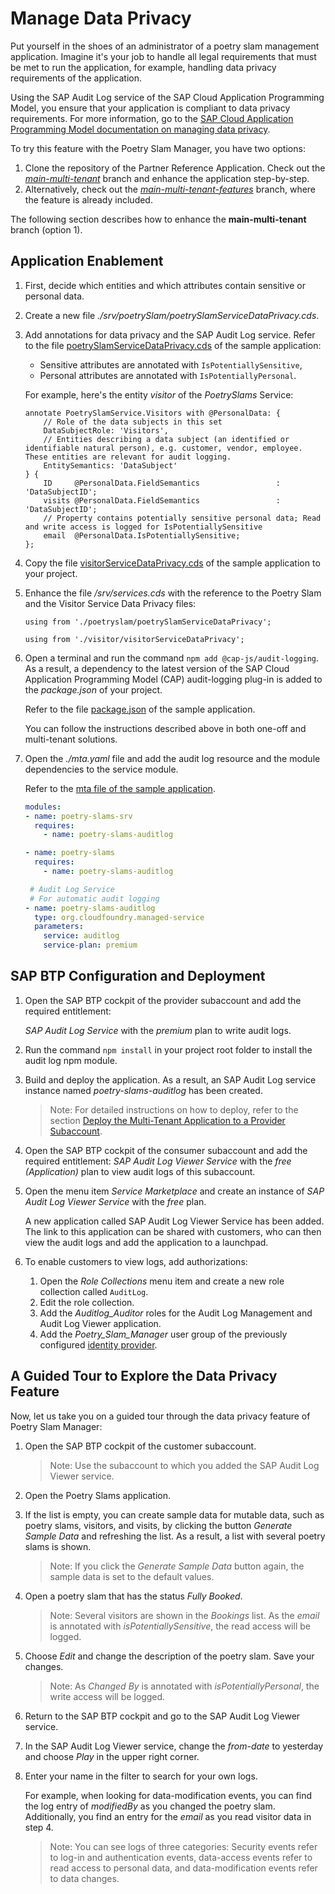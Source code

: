 # Manage Data Privacy

Put yourself in the shoes of an administrator of a poetry slam management application. Imagine it's your job to handle all legal requirements that must be met to run the application, for example, handling data privacy requirements of the application.

Using the SAP Audit Log service of the SAP Cloud Application Programming Model, you ensure that your application is compliant to data privacy requirements. For more information, go to the [SAP Cloud Application Programming Model documentation on managing data privacy](https://cap.cloud.sap/docs/guides/data-privacy/).

To try this feature with the Poetry Slam Manager, you have two options: 
1. Clone the repository of the Partner Reference Application. Check out the [*main-multi-tenant*](../../../tree/main-multi-tenant) branch and enhance the application step-by-step. 
2. Alternatively, check out the [*main-multi-tenant-features*](../../../tree/main-multi-tenant-features) branch, where the feature is already included. 

The following section describes how to enhance the **main-multi-tenant** branch (option 1).

## Application Enablement 

1. First, decide which entities and which attributes contain sensitive or personal data. 
2. Create a new file *./srv/poetrySlam/poetrySlamServiceDataPrivacy.cds*.
3. Add annotations for data privacy and the SAP Audit Log service. Refer to the file [poetrySlamServiceDataPrivacy.cds](../../../tree/main-multi-tenant-features/srv/poetryslam/poetrySlamServiceDataPrivacy.cds) of the sample application: 
    - Sensitive attributes are annotated with `IsPotentiallySensitive`, 
    - Personal attributes are annotated with `IsPotentiallyPersonal`. 
    
    For example, here's the entity *visitor* of the *PoetrySlams* Service:

    ```cds
    annotate PoetrySlamService.Visitors with @PersonalData: {
        // Role of the data subjects in this set
        DataSubjectRole: 'Visitors',
        // Entities describing a data subject (an identified or identifiable natural person), e.g. customer, vendor, employee. These entities are relevant for audit logging.
        EntitySemantics: 'DataSubject'
    } {
        ID     @PersonalData.FieldSemantics                 : 'DataSubjectID';
        visits @PersonalData.FieldSemantics                 : 'DataSubjectID';
        // Property contains potentially sensitive personal data; Read and write access is logged for IsPotentiallySensitive
        email  @PersonalData.IsPotentiallySensitive;
    };
    ```

4. Copy the file [visitorServiceDataPrivacy.cds](../../../tree/main-multi-tenant-features/srv/visitor/visitorServiceDataPrivacy.cds) of the sample application to your project.

5. Enhance the file */srv/services.cds* with the reference to the Poetry Slam and the Visitor Service Data Privacy files:

    ```cds
    using from './poetryslam/poetrySlamServiceDataPrivacy';

    using from './visitor/visitorServiceDataPrivacy';
    ```

4. Open a terminal and run the command `npm add @cap-js/audit-logging`. As a result, a dependency to the latest version of the SAP Cloud Application Programming Model (CAP) audit-logging plug-in is added to the *package.json* of your project. 

    Refer to the file [package.json](../../../tree/main-multi-tenant-features/package.json) of the sample application.
    
    You can follow the instructions described above in both one-off and multi-tenant solutions.

5. Open the *./mta.yaml* file and add the audit log resource and the module dependencies to the service module. 

    Refer to the [mta file of the sample application](../../../tree/main-multi-tenant-features/mta.yaml).
    ```yaml
    modules:
    - name: poetry-slams-srv
      requires:
        - name: poetry-slams-auditlog
    
    - name: poetry-slams
      requires:
        - name: poetry-slams-auditlog

     # Audit Log Service 
     # For automatic audit logging
    - name: poetry-slams-auditlog
      type: org.cloudfoundry.managed-service
      parameters:
        service: auditlog
        service-plan: premium
    ```

## SAP BTP Configuration and Deployment

1. Open the SAP BTP cockpit of the provider subaccount and add the required entitlement:
    
     *SAP Audit Log Service* with the *premium* plan to write audit logs.

2. Run the command `npm install` in your project root folder to install the audit log npm module. 

3. Build and deploy the application. As a result, an SAP Audit Log service instance named *poetry-slams-auditlog* has been created.
    > Note: For detailed instructions on how to deploy, refer to the section [Deploy the Multi-Tenant Application to a Provider Subaccount](./24-Multi-Tenancy-Deployment.md).

4. Open the SAP BTP cockpit of the consumer subaccount and add the required entitlement:
    *SAP Audit Log Viewer Service* with the *free (Application)* plan to view audit logs of this subaccount.

5. Open the menu item *Service Marketplace* and create an instance of *SAP Audit Log Viewer Service* with the *free* plan.
      
      A new application called SAP Audit Log Viewer Service has been added. The link to this application can be shared with customers, who can then view the audit logs and add the application to a launchpad.
      
6. To enable customers to view logs, add authorizations:

    1. Open the *Role Collections* menu item and create a new role collection called `AuditLog`.
    2. Edit the role collection. 
    3. Add the *Auditlog_Auditor* roles for the Audit Log Management and Audit Log Viewer application.
    4. Add the *Poetry_Slam_Manager* user group of the previously configured [identity provider](./15b-One-Off-Deployment.md#configure-authentication-and-authorization).

## A Guided Tour to Explore the Data Privacy Feature

Now, let us take you on a guided tour through the data privacy feature of Poetry Slam Manager: 

1. Open the SAP BTP cockpit of the customer subaccount.

    > Note: Use the subaccount to which you added the SAP Audit Log Viewer service.

2. Open the Poetry Slams application. 

3. If the list is empty, you can create sample data for mutable data, such as poetry slams, visitors, and visits, by clicking the button *Generate Sample Data* and refreshing the list. As a result, a list with several poetry slams is shown.
    > Note: If you click the *Generate Sample Data* button again, the sample data is set to the default values.
 
4. Open a poetry slam that has the status *Fully Booked*.

     > Note: Several visitors are shown in the *Bookings* list. As the *email* is annotated with *isPotentiallySensitive*, the read access will be logged.

5. Choose *Edit* and change the description of the poetry slam. Save your changes.

    > Note: As *Changed By* is annotated with *isPotentiallyPersonal*, the write access will be logged.

6. Return to the SAP BTP cockpit and go to the SAP Audit Log Viewer service. 

7. In the SAP Audit Log Viewer service, change the *from-date* to yesterday and choose *Play* in the upper right corner. 

8. Enter your name in the filter to search for your own logs. 
    
    For example, when looking for data-modification events, you can find the log entry of *modifiedBy* as you changed the poetry slam. Additionally, you find an entry for the *email* as you read visitor data in step 4.

    > Note: You can see logs of three categories: Security events refer to log-in and authentication events, data-access events refer to read access to personal data, and data-modification events refer to data changes. 
